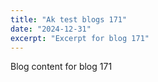 ```yaml
---
title: "Ak test blogs 171"
date: "2024-12-31"
excerpt: "Excerpt for blog 171"
---
```


Blog content for blog 171